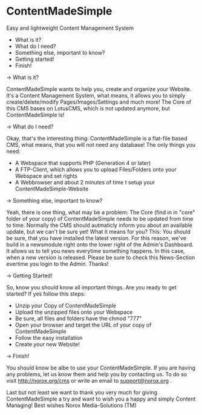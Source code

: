 ContentMadeSimple
=================

Easy and lightweight Content Management System

- What is it?
- What do I need?
- Something else, important to know?
- Getting started!
- Finish!

-> What is it?

ContentMadeSimple wants to help you, create and organize your Website.
It's a Content Management System, what means, it allows you to simply create/delete/modify Pages/Images/Settings and much more!
The Core of this CMS bases on LotusCMS, which is not updated anymore, but ContentMadeSimple is!

-> What do I need?

Okay, that's the interesting thing: ContentMadeSimple is a flat-file based CMS, what means, that you will not need any database!
The only things you need:
  - A Webspace that supports PHP (Generation 4 or later)
  - A FTP-Client, which allows you to upload Files/Folders onto your Webspace and set rights
  - A Webbrowser and about 2 minutes of time t setup your ContentMadeSimple-Website

-> Something else, important to know?

Yeah, there is one thing, what may be a problem: The Core (find in in "core" folder of your copy) of ContentMadeSimple needs to be updated from time to time. 
Normally the CMS should autmaticly inform you about an available update, but we can't be sure yet! What it means for you? This: You should be sure, that you have installed the latest version.
For this reason, we've build in a newsmodule right onto the lower right of the Admin's Dashboard. It allows us to tell you news everytime something happens. In this case, when a new version is released.
Please be sure to check this News-Section evertime you login to the Admin. Thanks!

-> Getting Started!

So, know you should know all important things. Are you ready to get started?
If yes follow this steps:
  - Unzip your Copy of ContentMadeSimple
  - Upload the unzipped files onto your Webspace
  - Be sure, all files and folders have the chmod "777"
  - Open your browser and target the URL of your copy of ContentMadeSimple
  - Follow the easy installation
  - Create your new Website!

-> Finish!

You should know be albe to use your ContentMadeSimple. If you are having any problems, let us know them and help you by contacting us. To do so visit http://norox.org/cms or write an email to support@norox.org .

Last but not least we want to thank you very much for giving ContentMadeSimple a try and want to wish you a happy and simply Content Managing!
Best wishes
Norox Media-Solutions (TM)
